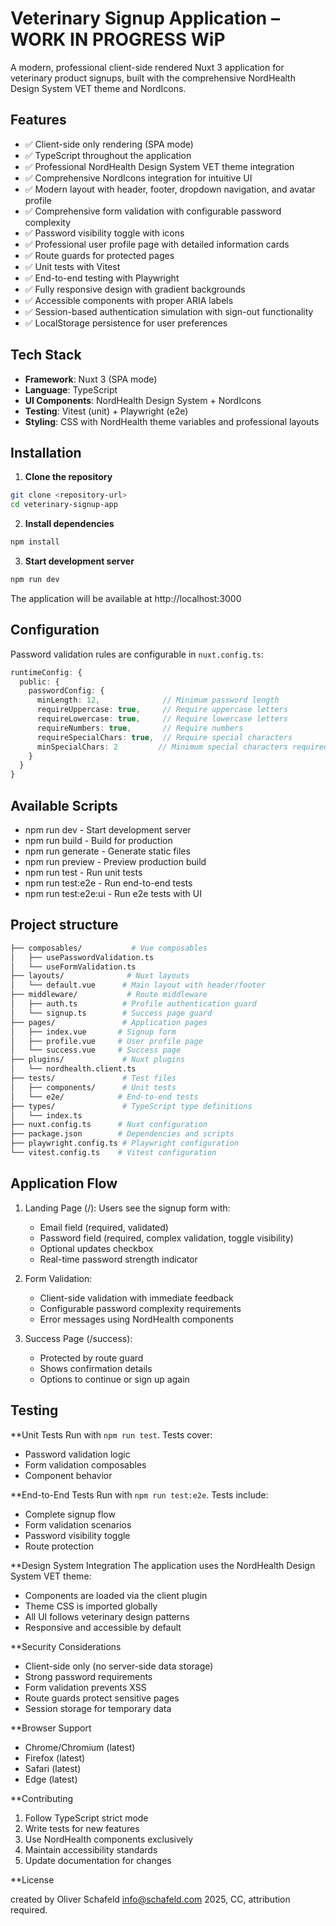 # Veterinary Signup Application – WORK IN PROGRESS WiP

A modern, professional client-side rendered Nuxt 3 application for veterinary product signups, built with the comprehensive NordHealth Design System VET theme and NordIcons.

## Features

- ✅ Client-side only rendering (SPA mode)
- ✅ TypeScript throughout the application
- ✅ Professional NordHealth Design System VET theme integration
- ✅ Comprehensive NordIcons integration for intuitive UI
- ✅ Modern layout with header, footer, dropdown navigation, and avatar profile
- ✅ Comprehensive form validation with configurable password complexity
- ✅ Password visibility toggle with icons
- ✅ Professional user profile page with detailed information cards
- ✅ Route guards for protected pages
- ✅ Unit tests with Vitest
- ✅ End-to-end testing with Playwright
- ✅ Fully responsive design with gradient backgrounds
- ✅ Accessible components with proper ARIA labels
- ✅ Session-based authentication simulation with sign-out functionality
- ✅ LocalStorage persistence for user preferences

## Tech Stack

- **Framework**: Nuxt 3 (SPA mode)
- **Language**: TypeScript
- **UI Components**: NordHealth Design System + NordIcons
- **Testing**: Vitest (unit) + Playwright (e2e)
- **Styling**: CSS with NordHealth theme variables and professional layouts

## Installation

1. **Clone the repository**

```bash
git clone <repository-url>
cd veterinary-signup-app
```

2. **Install dependencies**

```bash
npm install
```

3. **Start development server**

```bash
npm run dev
```

The application will be available at http://localhost:3000

## Configuration

Password validation rules are configurable in `nuxt.config.ts`:

```typescript
runtimeConfig: {
  public: {
    passwordConfig: {
      minLength: 12,              // Minimum password length
      requireUppercase: true,     // Require uppercase letters
      requireLowercase: true,     // Require lowercase letters
      requireNumbers: true,       // Require numbers
      requireSpecialChars: true,  // Require special characters
      minSpecialChars: 2         // Minimum special characters required
    }
  }
}
```

## Available Scripts

- npm run dev - Start development server
- npm run build - Build for production
- npm run generate - Generate static files
- npm run preview - Preview production build
- npm run test - Run unit tests
- npm run test:e2e - Run end-to-end tests
- npm run test:e2e:ui - Run e2e tests with UI

## Project structure

```bash
├── composables/           # Vue composables
│   ├── usePasswordValidation.ts
│   └── useFormValidation.ts
├── layouts/              # Nuxt layouts
│   └── default.vue      # Main layout with header/footer
├── middleware/           # Route middleware
│   ├── auth.ts          # Profile authentication guard
│   └── signup.ts        # Success page guard
├── pages/               # Application pages
│   ├── index.vue       # Signup form
│   ├── profile.vue     # User profile page
│   └── success.vue     # Success page
├── plugins/             # Nuxt plugins
│   └── nordhealth.client.ts
├── tests/               # Test files
│   ├── components/      # Unit tests
│   └── e2e/            # End-to-end tests
├── types/               # TypeScript type definitions
│   └── index.ts
├── nuxt.config.ts      # Nuxt configuration
├── package.json        # Dependencies and scripts
├── playwright.config.ts # Playwright configuration
└── vitest.config.ts    # Vitest configuration
```

## Application Flow

1. Landing Page (/): Users see the signup form with:

    - Email field (required, validated)
    - Password field (required, complex validation, toggle visibility)
    - Optional updates checkbox
    - Real-time password strength indicator

2. Form Validation:

    - Client-side validation with immediate feedback
    - Configurable password complexity requirements
    - Error messages using NordHealth components

3. Success Page (/success):

    - Protected by route guard
    - Shows confirmation details
    - Options to continue or sign up again

## Testing

**Unit Tests
Run with `npm run test`. Tests cover:

- Password validation logic
- Form validation composables
- Component behavior

**End-to-End Tests
Run with `npm run test:e2e`. Tests include:

- Complete signup flow
- Form validation scenarios
- Password visibility toggle
- Route protection

**Design System Integration
The application uses the NordHealth Design System VET theme:

- Components are loaded via the client plugin
- Theme CSS is imported globally
- All UI follows veterinary design patterns
- Responsive and accessible by default

**Security Considerations

- Client-side only (no server-side data storage)
- Strong password requirements
- Form validation prevents XSS
- Route guards protect sensitive pages
- Session storage for temporary data

**Browser Support

- Chrome/Chromium (latest)
- Firefox (latest)
- Safari (latest)
- Edge (latest)

**Contributing

1. Follow TypeScript strict mode
2. Write tests for new features
3. Use NordHealth components exclusively
4. Maintain accessibility standards
5. Update documentation for changes

**License

created by Oliver Schafeld <info@schafeld.com> 2025,
CC, attribution required.
